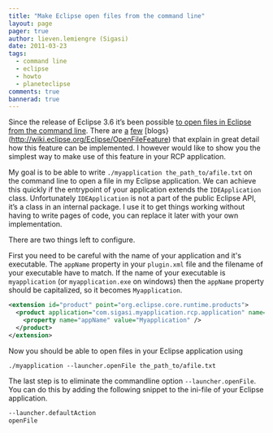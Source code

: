 ```yaml
---
title: "Make Eclipse open files from the command line"
layout: page 
pager: true
author: lieven.lemiengre (Sigasi)
date: 2011-03-23
tags: 
  - command line
  - eclipse
  - howto
  - planeteclipse
comments: true
bannerad: true
---
```


Since the release of Eclipse 3.6 it’s been possible [to open files in Eclipse from the command line](http://download.eclipse.org/eclipse/downloads/drops/R-3.6-201006080911/eclipse-news-part1.html#Platform). There are [a](http://aniefer.blogspot.com/2010/05/opening-files-in-eclipse-from-command.html) [few](http://dsdp.eclipse.org/help/latest/index.jsp?topic=/org.eclipse.platform.doc.isv/guide/product_open_file.htm) [blogs}(http://wiki.eclipse.org/Eclipse/OpenFileFeature) that explain in great detail how this feature can be implemented.  I however would like to show you the simplest way to make use of this feature in your RCP application.

My goal is to be able to write `./myapplication the_path_to/afile.txt` on the command line to open a file in my Eclipse application. We can achieve this quickly if the entrypoint of your application extends the `IDEApplication` class. Unfortunately `IDEApplication` is not a part of the public Eclipse API, it’s a class in an internal package. I use it to get things working without having to write pages of code, you can replace it later with your own implementation.

There are two things left to configure.

First you need to be careful with the name of your application and it's executable. The `appName` property in your `plugin.xml` file and the filename of your executable have to match. If the name of your executable is `myapplication` (or `myapplication.exe` on windows) then the `appName` property should be capitalized, so it becomes `Myapplication`.

```xml
<extension id="product" point="org.eclipse.core.runtime.products">
  <product application="com.sigasi.myapplication.rcp.application" name="Sigasi">
    <property name="appName" value="Myapplication" />
  </product>
</extension>
```

Now you should be able to open files in your Eclipse application using
```
./myapplication --launcher.openFile the_path_to/afile.txt
```

The last step is to eliminate the commandline option `--launcher.openFile`. You can do this by adding the following snippet to the ini-file of your Eclipse application.

```bash
--launcher.defaultAction
openFile
```
